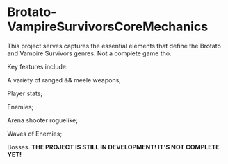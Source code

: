 # Brotato-VampireSurvivorsCoreMechanics
This project serves captures the essential elements that define the Brotato and Vampire Survivors genres. Not a complete game tho.

Key features include:

A variety of ranged && meele weapons;

Player stats;

Enemies;

Arena shooter roguelike;

Waves of Enemies;

Bosses.
**THE PROJECT IS STILL IN DEVELOPMENT! IT'S NOT COMPLETE YET!**
